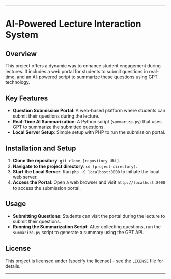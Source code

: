 

---

# AI-Powered Lecture Interaction System

## Overview
This project offers a dynamic way to enhance student engagement during lectures. It includes a web portal for students to submit questions in real-time, and an AI-powered script to summarize these questions using GPT technology. 

## Key Features
- **Question Submission Portal**: A web-based platform where students can submit their questions during the lecture.
- **Real-Time AI Summarization**: A Python script (`summarize.py`) that uses GPT to summarize the submitted questions.
- **Local Server Setup**: Simple setup with PHP to run the submission portal.

## Installation and Setup
1. **Clone the repository**: `git clone [repository URL]`.
2. **Navigate to the project directory**: `cd [project-directory]`.
3. **Start the Local Server**: Run `php -S localhost:8000` to initiate the local web server.
4. **Access the Portal**: Open a web browser and visit `http://localhost:8000` to access the submission portal.

## Usage
- **Submitting Questions**: Students can visit the portal during the lecture to submit their questions.
- **Running the Summarization Script**: After collecting questions, run the `summarize.py` script to generate a summary using the GPT API.

## License
This project is licensed under [specify the license] - see the `LICENSE` file for details.

---

